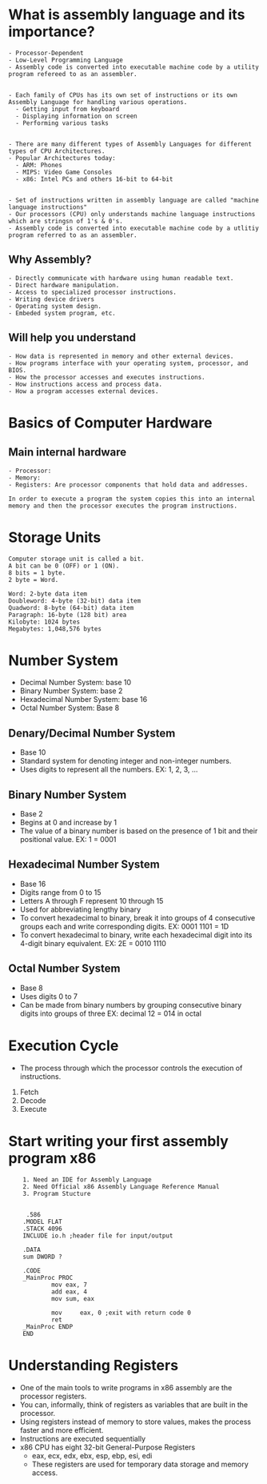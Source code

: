 # What is assembly language and its importance?
    - Processor-Dependent
    - Low-Level Programming Language
    - Assembly code is converted into executable machine code by a utility program refereed to as an assembler.


    - Each family of CPUs has its own set of instructions or its own Assembly Language for handling various operations.
      - Getting input from keyboard
      - Displaying information on screen
      - Performing various tasks


    - There are many different types of Assembly Languages for different types of CPU Architectures.
    - Popular Architectures today:
      - ARM: Phones
      - MIPS: Video Game Consoles
      - x86: Intel PCs and others 16-bit to 64-bit


    - Set of instructions written in assembly language are called "machine language instructions"
    - Our processors (CPU) only understands machine language instructions which are stringsn of 1's & 0's.
    - Assembly code is converted into executable machine code by a utlitiy program referred to as an assembler. 


## Why Assembly?
    - Directly communicate with hardware using human readable text.
    - Direct hardware manipulation.
    - Access to specialized processor instructions.
    - Writing device drivers
    - Operating system design.
    - Embeded system program, etc.


## Will help you understand
    - How data is represented in memory and other external devices. 
    - How programs interface with your operating system, processor, and BIOS. 
    - How the processor accesses and executes instructions.
    - How instructions access and process data.
    - How a program accesses external devices. 





# Basics of Computer Hardware
## Main internal hardware
    - Processor:
    - Memory:
    - Registers: Are processor components that hold data and addresses.

    In order to execute a program the system copies this into an internal memory and then the processor executes the program instructions.


# Storage Units
    Computer storage unit is called a bit.
    A bit can be 0 (OFF) or 1 (ON).
    8 bits = 1 byte.
    2 byte = Word.

    Word: 2-byte data item
    Doubleword: 4-byte (32-bit) data item
    Quadword: 8-byte (64-bit) data item
    Paragraph: 16-byte (128 bit) area
    Kilobyte: 1024 bytes
    Megabytes: 1,048,576 bytes


# Number System
- Decimal Number System:      base 10
- Binary Number System:       base 2
- Hexadecimal Number System:  base 16
- Octal Number System:        Base 8


## Denary/Decimal Number System
- Base 10
- Standard system for denoting integer and non-integer numbers.
- Uses digits to represent all the numbers.
EX: 1, 2, 3, ...


## Binary Number System
- Base 2
- Begins at 0 and increase by 1
- The value of a binary number is based on the presence of 1 bit and their positional value.
EX: 1 = 0001


## Hexadecimal Number System 
- Base 16 
- Digits range from 0 to 15
- Letters A through F represent 10 through 15
- Used for abbreviating lengthy binary
- To convert hexadecimal to binary, break it into groups of 4 consecutive groups each and write corresponding digits.
    EX: 0001 1101 = 1D
- To convert hexadecimal to binary, write each hexadecimal digit into its 4-digit binary equivalent.
    EX: 2E = 0010 1110
    

## Octal Number System
- Base 8
- Uses digits 0 to 7
- Can be made from binary numbers by grouping consecutive binary digits into groups of three
    EX: decimal 12 = 014 in octal






# Execution Cycle
- The process through which the processor controls the execution of instructions.
1. Fetch
2. Decode
3. Execute





# Start writing your first assembly program x86
        1. Need an IDE for Assembly Language
        2. Need Official x86 Assembly Language Reference Manual
        3. Program Stucture


         .586
        .MODEL FLAT
        .STACK 4096
        INCLUDE io.h ;header file for input/output
        
        .DATA
        sum DWORD ?

        .CODE
        _MainProc PROC
                mov eax, 7
                add eax, 4
                mov sum, eax

                mov     eax, 0 ;exit with return code 0
                ret
        _MainProc ENDP
        END







# Understanding Registers
- One of the main tools to write programs in x86 assembly are the processor registers.
- You can, informally, think of registers as variables that are built in the processor.
- Using registers instead of memory to store values, makes the process faster and more efficient. 
- Instructions are executed sequentially
- x86 CPU has eight 32-bit General-Purpose Registers
    - eax, ecx, edx, ebx, esp, ebp, esi, edi
    - These registers are used for temporary data storage and memory access. 
